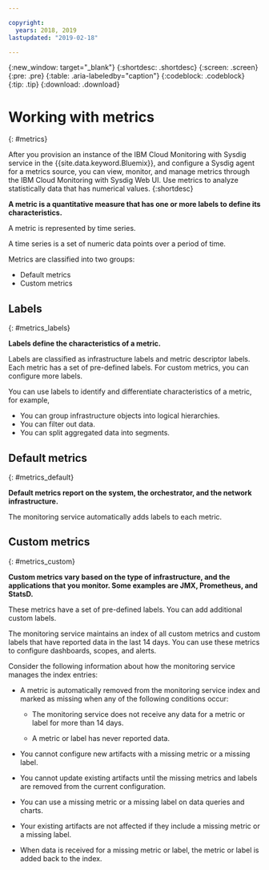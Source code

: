 ```yaml
---

copyright:
  years: 2018, 2019
lastupdated: "2019-02-18"

---
```


{:new_window: target="_blank"}
{:shortdesc: .shortdesc}
{:screen: .screen}
{:pre: .pre}
{:table: .aria-labeledby="caption"}
{:codeblock: .codeblock}
{:tip: .tip}
{:download: .download}

# Working with metrics
{: #metrics}

After you provision an instance of the IBM Cloud Monitoring with Sysdig service in the {{site.data.keyword.Bluemix}}, and configure a Sysdig agent for a metrics source, you can view, monitor, and manage metrics through the IBM Cloud Monitoring with Sysdig Web UI. Use metrics to analyze statistically data that has numerical values. 
{:shortdesc}


**A metric is a quantitative measure that has one or more labels to define its characteristics.**

A metric is represented by time series. 

A time series is a set of numeric data points over a period of time. 

Metrics are classified into two groups: 

* Default metrics 
* Custom metrics


## Labels
{: #metrics_labels}

**Labels define the characteristics of a metric.**

Labels are classified as infrastructure labels and metric descriptor labels. Each metric has a set of pre-defined labels. For custom metrics, you can configure more labels. 

You can use labels to identify and differentiate characteristics of a metric, for example,
* You can group infrastructure objects into logical hierarchies. 
* You can filter out data. 
* You can split aggregated data into segments. 


## Default metrics 
{: #metrics_default}

**Default metrics report on the system, the orchestrator, and the network infrastructure.**

The monitoring service automatically adds labels to each metric.


## Custom metrics
{: #metrics_custom}

**Custom metrics vary based on the type of infrastructure, and the applications that you monitor. Some examples are JMX, Prometheus, and StatsD.**

These metrics have a set of pre-defined labels. You can add additional custom labels.

The monitoring service maintains an index of all custom metrics and custom labels that have reported data in the last 14 days. You can use these metrics to configure dashboards, scopes, and alerts.

Consider the following information about how the monitoring service manages the index entries:
*  A metric is automatically removed from the monitoring service index and marked as missing when any of the following conditions occur:
    
    * The monitoring service does not receive any data for a metric or label for more than 14 days.
    
    * A metric or label has never reported data.

* You cannot configure new artifacts with a missing metric or a missing label. 
* You cannot update existing artifacts until the missing metrics and labels are removed from the current configuration.
* You can use a missing metric or a missing label on data queries and charts. 
* Your existing artifacts are not affected if they include a missing metric or a missing label.
* When data is received for a missing metric or label, the metric or label is added back to the index.



